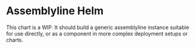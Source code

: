 Assemblyline Helm
=================

This chart is a WIP. It should build a generic assemblyline instance suitable for use directly, or as a component in more complex deployment setups or charts.

